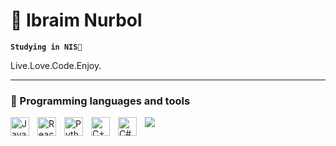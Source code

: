 # 🚀 Ibraim Nurbol

**`Studying in NIS🌱`**

Live.Love.Code.Enjoy.

---

### 🔭 Programming languages and tools
<p align="left">
<img align="left" alt="JavaScript" width="30px" style="padding-right:10px;" src="https://cdn.jsdelivr.net/gh/devicons/devicon/icons/javascript/javascript-plain.svg" />
<img align="left" alt="React" width="30px" style="padding-right:10px;" src="https://cdn.jsdelivr.net/gh/devicons/devicon/icons/react/react-original.svg" />
<img align="left" alt="Python" width="30px" style="padding-right:10px;" src="https://cdn.jsdelivr.net/gh/devicons/devicon/icons/python/python-original.svg" />
  <img align="left" alt="C++" width="30px" style="padding-right:10px;" src="https://www.google.com/url?sa=i&url=https%3A%2F%2Fwww.codeguru.com%2Fcplusplus%2Fan-introduction-to-sequence-containers-in-c%2F&psig=AOvVaw0UgzReIYv8NG5ht_zmcC2B&ust=1740162798165000&source=images&cd=vfe&opi=89978449&ved=0CBQQjRxqFwoTCKj9vN3x0osDFQAAAAAdAAAAABAE" />
  <img align="left" alt="C#" width="30px" style="padding-right:10px;" src="![image](https://github.com/user-attachments/assets/a47909b1-7260-4cb1-970e-6697b5a1cb11)
" />
  
<img src="https://cdn.jsdelivr.net/gh/devicons/devicon@latest/icons/csharp/csharp-original.svg" />
    
</p>
<br />
